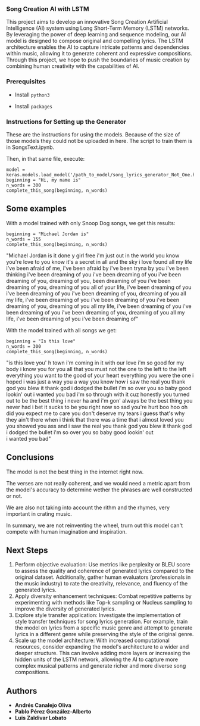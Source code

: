 ### Song Creation AI with LSTM

This project aims to develop an innovative Song Creation Artificial Intelligence (AI) system using Long Short-Term Memory (LSTM) networks. By leveraging the power of deep learning and sequence modeling, our AI model is designed to compose original and compelling lyrics. The LSTM architecture enables the AI to capture intricate patterns and dependencies within music, allowing it to generate coherent and expressive compositions. Through this project, we hope to push the boundaries of music creation by combining human creativity with the capabilities of AI.

### Prerequisites

- Install `python3`

- Install `packages`

### Instructions for Setting up the Generator

These are the instructions for using the models. Because of the size of those models they could not be uploaded in here. The script to train them is in SongsText.ipynb.

Then, in that same file, execute:
```
model = keras.models.load_model('/path_to_model/song_lyrics_generator_Not_One.h5')
beginning = "Hi, my name is"
n_words = 300
complete_this_song(beginning, n_words)
```

## Some examples

With a model trained with only Snoop Dog songs, we get this results:
```
beginning = "Michael Jordan is"
n_words = 155
complete_this_song(beginning, n_words)
```
"Michael Jordan is it done y girl free i'm just out in the world
you know you're love to you know
it's a secret in all and the sky i love found all my life
i've been afraid of me, i've been afraid by i've been tryna by you i've been thinking
i've been dreaming of you 
i've been dreaming of you 
i've been dreaming of you, dreaming of you, been dreaming of you
i've been dreaming of you, dreaming of you all of your life,
i've been dreaming of you 
i've been dreaming of you 
i've been dreaming of you, dreaming of you all my life,
i've been dreaming of you 
i've been dreaming of you 
i've been dreaming of you, dreaming of you all my life,
i've been dreaming of you 
i've been dreaming of you 
i've been dreaming of you, dreaming of you all my life,
i've been dreaming of you 
i've been dreaming of"

With the model trained with all songs we get:
```
beginning = "Is this love"
n_words = 300
complete_this_song(beginning, n_words)
```
"is this love you' h town
i'm coming in it with our love
i'm so good for my body
i know you for you all
that you must not the one to the left to the left
everything you want to the good of your heart
everything you were the one i hoped i was
just a way you a way you know how i saw the real you
thank god you blew it
thank god i dodged the bullet
i'm so over you so baby good lookin' out
i wanted you bad i'm so through with it
cuz honestly you turned out to be the best thing i never ha
and i'm gon' always be the best thing you never had
i bet it sucks to be you right now so sad you're hurt boo hoo
oh did you expect me to care
you don't deserve my tears
i guess that's why they ain't there
when i think that there was a time that i almost loved you
you showed you ass and i saw the real you
thank god you blew it
thank god i dodged the bullet
i'm so over you so baby good lookin' out
i wanted you bad"

## Conclusions

The model is not the best thing in the internet right now. 

The verses are not really coherent, and we would need a metric apart from the model's accuracy to determine wether the phrases are well constructed or not. 

We are also not taking into account the rithm and the rhymes, very important in crating music.

In summary, we are not reinventing the wheel, trurn out this model can't compete with human imagination and inspiration.

## Next Steps

1. Perform objective evaluation: Use metrics like perplexity or BLEU score to assess the quality and coherence of generated lyrics compared to the original dataset. Additionally, gather human evaluators (professionals in the music industry) to rate the creativity, relevance, and fluency of the generated lyrics.
2. Apply diversity enhancement techniques: Combat repetitive patterns by experimenting with methods like Top-k sampling or Nucleus sampling to improve the diversity of generated lyrics.
3. Explore style transfer application: Investigate the implementation of style transfer techniques for song lyrics generation. For example, train the model on lyrics from a specific music genre and attempt to generate lyrics in a different genre while preserving the style of the original genre.
4. Scale up the model architecture: With increased computational resources, consider expanding the model's architecture to a wider and deeper structure. This can involve adding more layers or increasing the hidden units of the LSTM network, allowing the AI to capture more complex musical patterns and generate richer and more diverse song compositions.

## Authors

* **Andrés Canalejo Oliva**
* **Pablo Pérez González-Alberto**
* **Luis Zaldivar Lobato**




